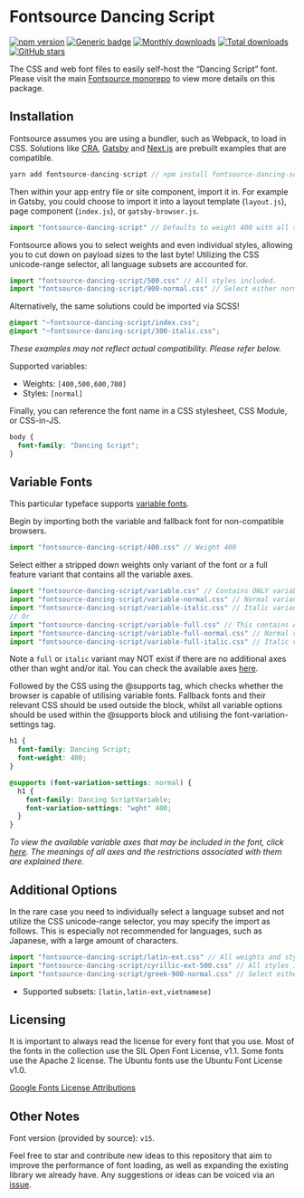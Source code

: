 # Fontsource Dancing Script

[![npm version](https://badge.fury.io/js/fontsource-dancing-script.svg)](https://www.npmjs.com/package/fontsource-dancing-script) [![Generic badge](https://img.shields.io/badge/fontsource-passing-brightgreen)](https://github.com/fontsource/fontsource) [![Monthly downloads](https://badgen.net/npm/dm/fontsource-dancing-script)](https://github.com/fontsource/fontsource) [![Total downloads](https://badgen.net/npm/dt/fontsource-dancing-script)](https://github.com/fontsource/fontsource) [![GitHub stars](https://img.shields.io/github/stars/DecliningLotus/fontsource.svg?style=social&label=Star)](https://github.com/fontsource/fontsource/stargazers)

The CSS and web font files to easily self-host the “Dancing Script” font. Please visit the main [Fontsource monorepo](https://github.com/fontsource/fontsource) to view more details on this package.

## Installation

Fontsource assumes you are using a bundler, such as Webpack, to load in CSS. Solutions like [CRA](https://create-react-app.dev/), [Gatsby](https://www.gatsbyjs.org/) and [Next.js](https://nextjs.org/) are prebuilt examples that are compatible.

```javascript
yarn add fontsource-dancing-script // npm install fontsource-dancing-script
```

Then within your app entry file or site component, import it in. For example in Gatsby, you could choose to import it into a layout template (`layout.js`), page component (`index.js`), or `gatsby-browser.js`.

```javascript
import "fontsource-dancing-script" // Defaults to weight 400 with all styles included.
```

Fontsource allows you to select weights and even individual styles, allowing you to cut down on payload sizes to the last byte! Utilizing the CSS unicode-range selector, all language subsets are accounted for.

```javascript
import "fontsource-dancing-script/500.css" // All styles included.
import "fontsource-dancing-script/900-normal.css" // Select either normal or italic.
```

Alternatively, the same solutions could be imported via SCSS!

```scss
@import "~fontsource-dancing-script/index.css";
@import "~fontsource-dancing-script/300-italic.css";
```

_These examples may not reflect actual compatibility. Please refer below._

Supported variables:

- Weights: `[400,500,600,700]`
- Styles: `[normal]`

Finally, you can reference the font name in a CSS stylesheet, CSS Module, or CSS-in-JS.

```css
body {
  font-family: "Dancing Script";
}
```

## Variable Fonts

This particular typeface supports [variable fonts](https://developer.mozilla.org/en-US/docs/Web/CSS/CSS_Fonts/Variable_Fonts_Guide).

Begin by importing both the variable and fallback font for non-compatible browsers.

```js
import "fontsource-dancing-script/400.css" // Weight 400
```

Select either a stripped down weights only variant of the font or a full feature variant that contains all the variable axes.

```js
import "fontsource-dancing-script/variable.css" // Contains ONLY variable weights and no other axes. Both normal and italic.
import "fontsource-dancing-script/variable-normal.css" // Normal variant.
import "fontsource-dancing-script/variable-italic.css" // Italic variant.
// Or
import "fontsource-dancing-script/variable-full.css" // This contains ALL variable axes. Font files are larger. Both normal and italic.
import "fontsource-dancing-script/variable-full-normal.css" // Normal variant.
import "fontsource-dancing-script/variable-full-italic.css" // Italic variant.
```

Note a `full` or `italic` variant may NOT exist if there are no additional axes other than wght and/or ital. You can check the available axes [here](https://fonts.google.com/variablefonts).

Followed by the CSS using the @supports tag, which checks whether the browser is capable of utilising variable fonts. Fallback fonts and their relevant CSS should be used outside the block, whilst all variable options should be used within the @supports block and utilising the font-variation-settings tag.

```css
h1 {
  font-family: Dancing Script;
  font-weight: 400;
}

@supports (font-variation-settings: normal) {
  h1 {
    font-family: Dancing ScriptVariable;
    font-variation-settings: "wght" 400;
  }
}
```

_To view the available variable axes that may be included in the font, click [here](https://fonts.google.com/variablefonts). The meanings of all axes and the restrictions associated with them are explained there._

## Additional Options

In the rare case you need to individually select a language subset and not utilize the CSS unicode-range selector, you may specify the import as follows. This is especially not recommended for languages, such as Japanese, with a large amount of characters.

```javascript
import "fontsource-dancing-script/latin-ext.css" // All weights and styles included.
import "fontsource-dancing-script/cyrillic-ext-500.css" // All styles included.
import "fontsource-dancing-script/greek-900-normal.css" // Select either normal or italic.
```

- Supported subsets: `[latin,latin-ext,vietnamese]`

## Licensing

It is important to always read the license for every font that you use.
Most of the fonts in the collection use the SIL Open Font License, v1.1. Some fonts use the Apache 2 license. The Ubuntu fonts use the Ubuntu Font License v1.0.

[Google Fonts License Attributions](https://fonts.google.com/attribution)

## Other Notes

Font version (provided by source): `v15`.

Feel free to star and contribute new ideas to this repository that aim to improve the performance of font loading, as well as expanding the existing library we already have. Any suggestions or ideas can be voiced via an [issue](https://github.com/fontsource/fontsource/issues).
